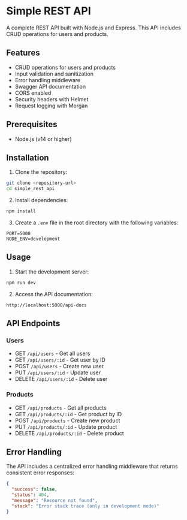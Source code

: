 # Simple REST API

A complete REST API built with Node.js and Express. This API includes CRUD operations for users and products.

## Features

- CRUD operations for users and products
- Input validation and sanitization
- Error handling middleware
- Swagger API documentation
- CORS enabled
- Security headers with Helmet
- Request logging with Morgan

## Prerequisites

- Node.js (v14 or higher)

## Installation

1. Clone the repository:
```bash
git clone <repository-url>
cd simple_rest_api
```

2. Install dependencies:
```bash
npm install
```

3. Create a `.env` file in the root directory with the following variables:
```env
PORT=5000
NODE_ENV=development
```

## Usage

1. Start the development server:
```bash
npm run dev
```

2. Access the API documentation:
```
http://localhost:5000/api-docs
```

## API Endpoints

### Users
- GET `/api/users` - Get all users
- GET `/api/users/:id` - Get user by ID
- POST `/api/users` - Create new user
- PUT `/api/users/:id` - Update user
- DELETE `/api/users/:id` - Delete user

### Products
- GET `/api/products` - Get all products
- GET `/api/products/:id` - Get product by ID
- POST `/api/products` - Create new product
- PUT `/api/products/:id` - Update product
- DELETE `/api/products/:id` - Delete product

## Error Handling

The API includes a centralized error handling middleware that returns consistent error responses:

```json
{
  "success": false,
  "status": 404,
  "message": "Resource not found",
  "stack": "Error stack trace (only in development mode)"
}
``` 